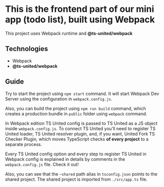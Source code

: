 # This is the frontend part of our mini app (todo list), built using Webpack

This project uses Webpack runtime and **@ts-united/webpack**

## Technologies

-   Webpack
-   **@ts-united/webpack**

## Guide

Try to start the project using `npm start` command. It will start Webpack Dev Server using the configuration in `webpack.config.js`.

Also, you can build the project using `npm run build` command, which creates a production bundle in `public` folder using `webpack` command.

In Webpack edition TS United config is passed to TS United as a JS object inside `webpack.config.js`. To connect TS United you'll need to register TS United loader, TS United resolver plugin, and, if you want, United Fork TS Checker Plugin, which moves TypeScript checks **of every project** to a separate process.

Every TS United config option and every step to register TS United in Webpack config is explained in details by comments in the `webpack.config.js` file. Check it out!

Also, you can see that the `~shared` path alias in `tsconfig.json` points to the shared project. The shared project is imported from `./src/app.ts` file.
